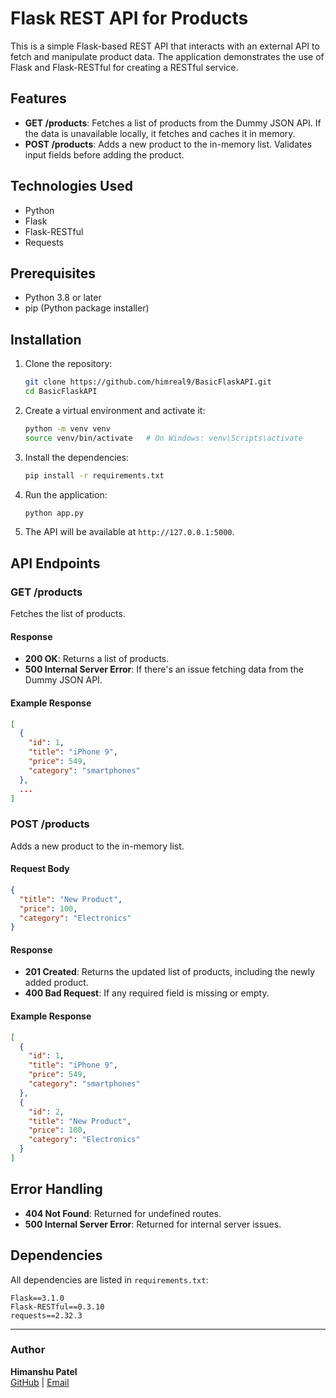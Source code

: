 # Flask REST API for Products

This is a simple Flask-based REST API that interacts with an external API to fetch and manipulate product data. The application demonstrates the use of Flask and Flask-RESTful for creating a RESTful service.

## Features

- **GET /products**: Fetches a list of products from the Dummy JSON API. If the data is unavailable locally, it fetches and caches it in memory.
- **POST /products**: Adds a new product to the in-memory list. Validates input fields before adding the product.

## Technologies Used

- Python
- Flask
- Flask-RESTful
- Requests

## Prerequisites

- Python 3.8 or later
- pip (Python package installer)

## Installation

1. Clone the repository:

   ```bash
   git clone https://github.com/himreal9/BasicFlaskAPI.git
   cd BasicFlaskAPI
   ```

2. Create a virtual environment and activate it:

   ```bash
   python -m venv venv
   source venv/bin/activate   # On Windows: venv\Scripts\activate
   ```

3. Install the dependencies:

   ```bash
   pip install -r requirements.txt
   ```

4. Run the application:

   ```bash
   python app.py
   ```

5. The API will be available at `http://127.0.0.1:5000`.

## API Endpoints

### **GET /products**

Fetches the list of products.

#### Response

- **200 OK**: Returns a list of products.
- **500 Internal Server Error**: If there's an issue fetching data from the Dummy JSON API.

#### Example Response

```json
[
  {
    "id": 1,
    "title": "iPhone 9",
    "price": 549,
    "category": "smartphones"
  },
  ...
]
```

### **POST /products**

Adds a new product to the in-memory list.

#### Request Body

```json
{
  "title": "New Product",
  "price": 100,
  "category": "Electronics"
}
```

#### Response

- **201 Created**: Returns the updated list of products, including the newly added product.
- **400 Bad Request**: If any required field is missing or empty.

#### Example Response

```json
[
  {
    "id": 1,
    "title": "iPhone 9",
    "price": 549,
    "category": "smartphones"
  },
  {
    "id": 2,
    "title": "New Product",
    "price": 100,
    "category": "Electronics"
  }
]
```

## Error Handling

- **404 Not Found**: Returned for undefined routes.
- **500 Internal Server Error**: Returned for internal server issues.

## Dependencies

All dependencies are listed in `requirements.txt`:

```plaintext
Flask==3.1.0
Flask-RESTful==0.3.10
requests==2.32.3
```

---

### Author

**Himanshu Patel**  
[GitHub](https://github.com/himreal9) | [Email](mailto:himreal9@gmail.com)
